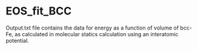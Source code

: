 # EOS_fit_BCC

Output.txt file contains the data for energy as a function of volume of bcc-Fe, as calculated in molecular statics calculation using an interatomic potential. 
